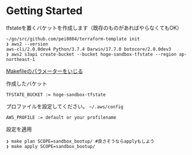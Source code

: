 # Getting Started

tfstateを置くバケットを作成します（既存のものがあればやらなくてもOK）

```
~/go/src/github.com/pei0804/terraform-template init
❯ aws2 --version
aws-cli/2.0.0dev4 Python/3.7.4 Darwin/17.7.0 botocore/2.0.0dev3
❯ aws2 s3api create-bucket --bucket hoge-sandbox-tfstate --region ap-northeast-1
```

[Makefileのパラメーターをいじる](./Makefile)

作成したバケット

```
TFSTATE_BUCKET := hoge-sandbox-tfstate
```

プロファイルを設定してください。 `~/.aws/config`

```
AWS_PROFILE := default or your profilename
```

設定を適用

```
❯ make plan SCOPE=sandbox_bootup/ #良さそうならapplyもしよう
❯ make apply SCOPE=sandbox_bootup/
```
